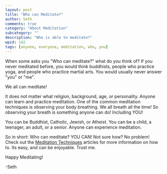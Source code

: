 ```yaml
---
layout: post
title: "Who can Meditate?"
author: Seth
comments: true
category: "About Meditation"
subcategory: ""
description: "Who is able to meditate?"
wpid: 142
tags: [anyone, everyone, meditation, who, you]
---
```


When some asks you "Who can meditate?" what do you think of? If you never meditated before, you would think buddhists, people who practice yoga, and people who practice martial arts. You would usually never answer "you" or "me".

We all can meditate!

<!--more-->

It does not matter what religion, background, age, or personality. Anyone can learn and practice meditation. One of the common meditation techniques is observing your body breathing. We all breath all the time! So observing your breath is something anyone can do! Including YOU!

You can be Buddhist, Catholic, Jewish, or Atheist. You can be a child, a teenager, an adult, or a senior. Anyone can experience meditation.

So in short: Who can meditate? YOU CAN! Not sure how? No problem! Check out the [Meditation Techniques](/category/about-meditation/meditation-techniques) articles for more information on how to. Its easy, and can be enjoyable. Trust me.

Happy Meditating!

-Seth
